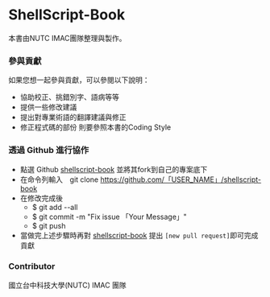 # ShellScript-Book
本書由NUTC IMAC團隊整理與製作。

 
 
### 參與貢獻
如果您想一起參與貢獻，可以參閱以下說明：

- 協助校正、挑錯別字、語病等等
- 提供一些修改建議
- 提出對專業術語的翻譯建議與修正
- 修正程式碼的部份 則要參照本書的Coding Style


### 透過 Github 進行協作

- 點選 Github [shellscript-book](https://github.com/imac-iot/shellscript-book)  並將其fork到自己的專案底下  
- 在命令列輸入　git clone https://github.com/「USER_NAME」/shellscript-book
- 在修改完成後 
  - $ git add --all
  - $ git commit -m "Fix issue 「Your Message」"
  - $ git push 
- 當做完上述步驟時再對 [shellscript-book](https://github.com/imac-iot/shellscript-book) 提出 `[new pull request]`即可完成貢獻


### Contributor
國立台中科技大學(NUTC) IMAC 團隊